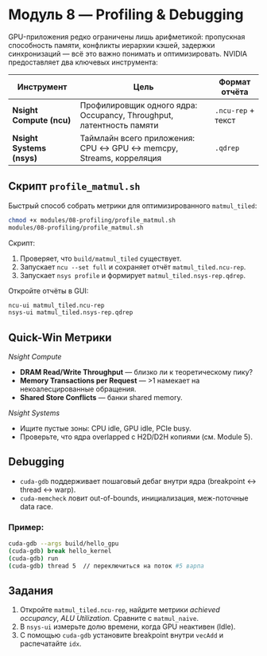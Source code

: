 # Модуль 8 — Profiling & Debugging

GPU-приложения редко ограничены лишь арифметикой: пропускная способность памяти, конфликты иерархии кэшей, задержки синхронизаций — всё это важно понимать и оптимизировать. NVIDIA предоставляет два ключевых инструмента:

| Инструмент | Цель | Формат отчёта |
|------------|------|---------------|
| **Nsight Compute (ncu)** | Профилировщик одного ядра: Occupancy, Throughput, латентность памяти | `.ncu-rep` + текст | 
| **Nsight Systems (nsys)** | Таймлайн всего приложения: CPU ↔ GPU ↔ memcpy, Streams, корреляция | `.qdrep` | 

## Скрипт `profile_matmul.sh`

Быстрый способ собрать метрики для оптимизированного `matmul_tiled`:

```bash
chmod +x modules/08-profiling/profile_matmul.sh
modules/08-profiling/profile_matmul.sh
```

Скрипт:
1. Проверяет, что `build/matmul_tiled` существует.  
2. Запускает `ncu --set full` и сохраняет отчёт `matmul_tiled.ncu-rep`.  
3. Запускает `nsys profile` и формирует `matmul_tiled.nsys-rep.qdrep`.

Откройте отчёты в GUI:
```bash
ncu-ui matmul_tiled.ncu-rep
nsys-ui matmul_tiled.nsys-rep.qdrep
```

## Quick-Win Метрики

*Nsight Compute*
- **DRAM Read/Write Throughput** — близко ли к теоретическому пику?  
- **Memory Transactions per Request** — >1 намекает на некоалесцированные обращения.  
- **Shared Store Conflicts** — банки shared memory.  

*Nsight Systems*
- Ищите пустые зоны: CPU idle, GPU idle, PCIe busy.  
- Проверьте, что ядра overlapped с H2D/D2H копиями (см. Module 5).

## Debugging

- `cuda-gdb` поддерживает пошаговый дебаг внутри ядра (breakpoint ↔ thread ↔ warp).  
- `cuda-memcheck` ловит out-of-bounds, инициализация, меж-поточные data race.  

### Пример:
```bash
cuda-gdb --args build/hello_gpu
(cuda-gdb) break hello_kernel
(cuda-gdb) run
(cuda-gdb) thread 5  // переключиться на поток #5 варпа
```

## Задания
1. Откройте `matmul_tiled.ncu-rep`, найдите метрики *achieved occupancy*, *ALU Utilization*. Сравните с `matmul_naive`.  
2. В `nsys-ui` измерьте долю времени, когда GPU неактивен (Idle).  
3. С помощью `cuda-gdb` установите breakpoint внутри `vecAdd` и распечатайте `idx`. 